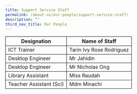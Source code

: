 ```yaml
---
title: Support Service Staff
permalink: /about-us/our-people/support-service-staff/
description: ""
third_nav_title: Our People
---
```

<table>
	<thead>
		<tr>
      <th style="border:1px solid black;">Designation</th>
			<th style="border:1px solid black;">Name of Staff</th>
		</tr>
	</thead>
	<tbody>
		<tr>
      <td style="border:1px solid black;">ICT Trainer</td>
<td style="border:1px solid black;">Tarin Ivy Rose Rodriguez</td>
		</tr>
		 <tr>
      <td style="border:1px solid black;">Desktop Engineer</td>
<td style="border:1px solid black;">Mr Jahidin</td>
		</tr>
		 <tr>
      <td style="border:1px solid black;">Desktop Engineer</td>
<td style="border:1px solid black;">Mr Nicholas Ong</td>
		</tr>
		 <tr>
      <td style="border:1px solid black;">Library Assistant</td>
<td style="border:1px solid black;">Miss Raudah </td>
		</tr>
		 <tr>
      <td style="border:1px solid black;">Teacher Assistant (Sci)</td>
<td style="border:1px solid black;">Mdm Minachi</td>
		</tr>
</tbody>
</table>